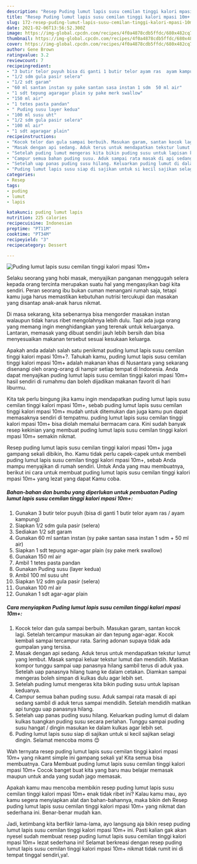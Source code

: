 ```yaml
---
description: "Resep Puding lumut lapis susu cemilan tinggi kalori mpasi 10m+ yang nikmat Untuk Jualan"
title: "Resep Puding lumut lapis susu cemilan tinggi kalori mpasi 10m+ yang nikmat Untuk Jualan"
slug: 172-resep-puding-lumut-lapis-susu-cemilan-tinggi-kalori-mpasi-10m-yang-nikmat-untuk-jualan
date: 2021-02-06T13:56:52.300Z
image: https://img-global.cpcdn.com/recipes/4f0a4878cdb5ffdc/680x482cq70/puding-lumut-lapis-susu-cemilan-tinggi-kalori-mpasi-10m-foto-resep-utama.jpg
thumbnail: https://img-global.cpcdn.com/recipes/4f0a4878cdb5ffdc/680x482cq70/puding-lumut-lapis-susu-cemilan-tinggi-kalori-mpasi-10m-foto-resep-utama.jpg
cover: https://img-global.cpcdn.com/recipes/4f0a4878cdb5ffdc/680x482cq70/puding-lumut-lapis-susu-cemilan-tinggi-kalori-mpasi-10m-foto-resep-utama.jpg
author: Gene Brown
ratingvalue: 3.2
reviewcount: 7
recipeingredient:
- "3 butir telor puyuh bisa di ganti 1 butir telor ayam ras  ayam kampung"
- "1/2 sdm gula pasir selera"
- "1/2 sdt garam"
- "60 ml santan instan sy pake santan sasa instan 1 sdm  50 ml air"
- "1 sdt tepung agaragar plain sy pake merk swallow"
- "150 ml air"
- "1 tetes pasta pandan"
- " Puding susu layer kedua"
- "100 ml susu uht"
- "1/2 sdm gula pasir selera"
- "100 ml air"
- "1 sdt agaragar plain"
recipeinstructions:
- "Kocok telor dan gula sampai berbuih. Masukan garam, santan kocok lagi. Setelah tercampur masukan air dan tepung agar-agar. Kocok kembali sampai tercampur rata. Saring adonan supaya tidak ada gumpalan yang tersisa."
- "Masak dengan api sedang. Aduk terus untuk mendapatkan tekstur lumut yang lembut. Masak sampai keluar tekstur lumut dan mendidih. Matikan kompor tunggu sampai uap panasnya hilang sambil terus di aduk yaa. Setelah uap panasnya hilang tuang ke dalam cetakan. Diamkan sampai mengeras boleh simpan di kulkas dulu agar lebih set."
- "Setelah puding lumut mengeras kita bikin puding susu untuk lapisan keduanya."
- "Campur semua bahan puding susu. Aduk sampai rata masak di api sedang sambil di aduk terus sampai mendidih. Setelah mendidih matikan api tunggu uap panasnya hilang."
- "Setelah uap panas puding susu hilang. Keluarkan puding lumut di dalam kulkas tuangkan puding susu secara perlahan. Tunggu sampai puding susu hangat / dingin masukan ke dalam kulkas agar lebih set."
- "Puding lumut lapis susu siap di sajikan untuk si kecil sajikan selagi dingin. Selamat mencoba moms 😊"
categories:
- Resep
tags:
- puding
- lumut
- lapis

katakunci: puding lumut lapis 
nutrition: 225 calories
recipecuisine: Indonesian
preptime: "PT11M"
cooktime: "PT34M"
recipeyield: "3"
recipecategory: Dessert

---
```



![Puding lumut lapis susu cemilan tinggi kalori mpasi 10m+](https://img-global.cpcdn.com/recipes/4f0a4878cdb5ffdc/680x482cq70/puding-lumut-lapis-susu-cemilan-tinggi-kalori-mpasi-10m-foto-resep-utama.jpg)

Selaku seorang yang hobi masak, menyajikan panganan menggugah selera kepada orang tercinta merupakan suatu hal yang mengasyikan bagi kita sendiri. Peran seorang ibu bukan cuman menangani rumah saja, tetapi kamu juga harus memastikan kebutuhan nutrisi tercukupi dan masakan yang disantap anak-anak harus nikmat.

Di masa  sekarang, kita sebenarnya bisa mengorder masakan instan walaupun tidak harus ribet mengolahnya lebih dulu. Tapi ada juga orang yang memang ingin menghidangkan yang terenak untuk keluarganya. Lantaran, memasak yang dibuat sendiri jauh lebih bersih dan bisa menyesuaikan makanan tersebut sesuai kesukaan keluarga. 



Apakah anda adalah salah satu penikmat puding lumut lapis susu cemilan tinggi kalori mpasi 10m+?. Tahukah kamu, puding lumut lapis susu cemilan tinggi kalori mpasi 10m+ adalah makanan khas di Nusantara yang sekarang disenangi oleh orang-orang di hampir setiap tempat di Indonesia. Anda dapat menyajikan puding lumut lapis susu cemilan tinggi kalori mpasi 10m+ hasil sendiri di rumahmu dan boleh dijadikan makanan favorit di hari liburmu.

Kita tak perlu bingung jika kamu ingin mendapatkan puding lumut lapis susu cemilan tinggi kalori mpasi 10m+, sebab puding lumut lapis susu cemilan tinggi kalori mpasi 10m+ mudah untuk ditemukan dan juga kamu pun dapat memasaknya sendiri di tempatmu. puding lumut lapis susu cemilan tinggi kalori mpasi 10m+ bisa diolah memalui bermacam cara. Kini sudah banyak resep kekinian yang membuat puding lumut lapis susu cemilan tinggi kalori mpasi 10m+ semakin nikmat.

Resep puding lumut lapis susu cemilan tinggi kalori mpasi 10m+ juga gampang sekali dibikin, lho. Kamu tidak perlu capek-capek untuk membeli puding lumut lapis susu cemilan tinggi kalori mpasi 10m+, sebab Anda mampu menyajikan di rumah sendiri. Untuk Anda yang mau membuatnya, berikut ini cara untuk membuat puding lumut lapis susu cemilan tinggi kalori mpasi 10m+ yang lezat yang dapat Kamu coba.

<!--inarticleads1-->

##### Bahan-bahan dan bumbu yang diperlukan untuk pembuatan Puding lumut lapis susu cemilan tinggi kalori mpasi 10m+:

1. Gunakan 3 butir telor puyuh (bisa di ganti 1 butir telor ayam ras / ayam kampung)
1. Siapkan 1/2 sdm gula pasir (selera)
1. Sediakan 1/2 sdt garam
1. Gunakan 60 ml santan instan (sy pake santan sasa instan 1 sdm + 50 ml air)
1. Siapkan 1 sdt tepung agar-agar plain (sy pake merk swallow)
1. Gunakan 150 ml air
1. Ambil 1 tetes pasta pandan
1. Gunakan  Puding susu (layer kedua)
1. Ambil 100 ml susu uht
1. Siapkan 1/2 sdm gula pasir (selera)
1. Gunakan 100 ml air
1. Gunakan 1 sdt agar-agar plain




<!--inarticleads2-->

##### Cara menyiapkan Puding lumut lapis susu cemilan tinggi kalori mpasi 10m+:

1. Kocok telor dan gula sampai berbuih. Masukan garam, santan kocok lagi. Setelah tercampur masukan air dan tepung agar-agar. Kocok kembali sampai tercampur rata. Saring adonan supaya tidak ada gumpalan yang tersisa.
1. Masak dengan api sedang. Aduk terus untuk mendapatkan tekstur lumut yang lembut. Masak sampai keluar tekstur lumut dan mendidih. Matikan kompor tunggu sampai uap panasnya hilang sambil terus di aduk yaa. Setelah uap panasnya hilang tuang ke dalam cetakan. Diamkan sampai mengeras boleh simpan di kulkas dulu agar lebih set.
1. Setelah puding lumut mengeras kita bikin puding susu untuk lapisan keduanya.
1. Campur semua bahan puding susu. Aduk sampai rata masak di api sedang sambil di aduk terus sampai mendidih. Setelah mendidih matikan api tunggu uap panasnya hilang.
1. Setelah uap panas puding susu hilang. Keluarkan puding lumut di dalam kulkas tuangkan puding susu secara perlahan. Tunggu sampai puding susu hangat / dingin masukan ke dalam kulkas agar lebih set.
1. Puding lumut lapis susu siap di sajikan untuk si kecil sajikan selagi dingin. Selamat mencoba moms 😊




Wah ternyata resep puding lumut lapis susu cemilan tinggi kalori mpasi 10m+ yang nikamt simple ini gampang sekali ya! Kita semua bisa membuatnya. Cara Membuat puding lumut lapis susu cemilan tinggi kalori mpasi 10m+ Cocok banget buat kita yang baru mau belajar memasak maupun untuk anda yang sudah jago memasak.

Apakah kamu mau mencoba membikin resep puding lumut lapis susu cemilan tinggi kalori mpasi 10m+ enak tidak ribet ini? Kalau kamu mau, ayo kamu segera menyiapkan alat dan bahan-bahannya, maka bikin deh Resep puding lumut lapis susu cemilan tinggi kalori mpasi 10m+ yang nikmat dan sederhana ini. Benar-benar mudah kan. 

Jadi, ketimbang kita berfikir lama-lama, ayo langsung aja bikin resep puding lumut lapis susu cemilan tinggi kalori mpasi 10m+ ini. Pasti kalian gak akan nyesel sudah membuat resep puding lumut lapis susu cemilan tinggi kalori mpasi 10m+ lezat sederhana ini! Selamat berkreasi dengan resep puding lumut lapis susu cemilan tinggi kalori mpasi 10m+ nikmat tidak rumit ini di tempat tinggal sendiri,ya!.

